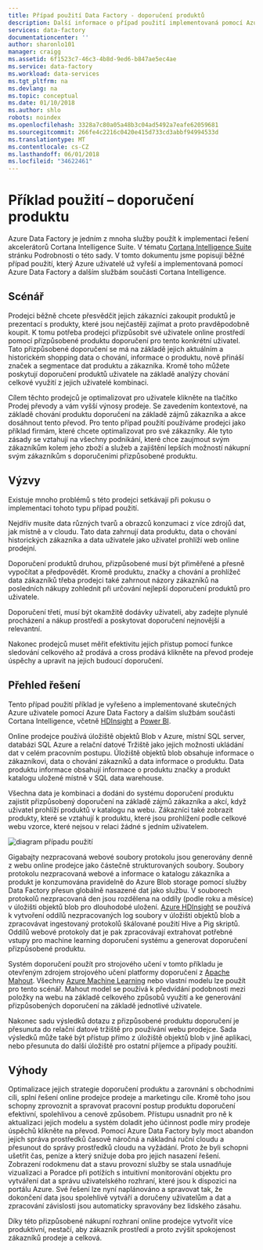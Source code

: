 ```yaml
---
title: Případ použití Data Factory - doporučení produktů
description: Další informace o případ použití implementovaná pomocí Azure Data Factory spolu s jinými službami.
services: data-factory
documentationcenter: ''
author: sharonlo101
manager: craigg
ms.assetid: 6f1523c7-46c3-4b8d-9ed6-b847ae5ec4ae
ms.service: data-factory
ms.workload: data-services
ms.tgt_pltfrm: na
ms.devlang: na
ms.topic: conceptual
ms.date: 01/10/2018
ms.author: shlo
robots: noindex
ms.openlocfilehash: 3328a7c80a05a48b3c04ad5492a7eafe62059681
ms.sourcegitcommit: 266fe4c2216c0420e415d733cd3abbf94994533d
ms.translationtype: MT
ms.contentlocale: cs-CZ
ms.lasthandoff: 06/01/2018
ms.locfileid: "34622461"
---
```

# <a name="use-case---product-recommendations"></a>Příklad použití – doporučení produktu
Azure Data Factory je jedním z mnoha služby použít k implementaci řešení akcelerátorů Cortana Intelligence Suite.  V tématu [Cortana Intelligence Suite](http://www.microsoft.com/cortanaanalytics) stránku Podrobnosti o této sady. V tomto dokumentu jsme popisují běžné případ použití, který Azure uživatelé už vyřeší a implementovaná pomocí Azure Data Factory a dalším službám součásti Cortana Intelligence.

## <a name="scenario"></a>Scénář
Prodejci běžně chcete přesvědčit jejich zákazníci zakoupit produktů je prezentací s produkty, které jsou nejčastěji zajímat a proto pravděpodobně koupit. K tomu potřeba prodejci přizpůsobit své uživatele online prostředí pomocí přizpůsobené produktu doporučení pro tento konkrétní uživatel. Tato přizpůsobené doporučení se má na základě jejich aktuálním a historickém shopping data o chování, informace o produktu, nově přináší značek a segmentace dat produktu a zákazníka.  Kromě toho můžete poskytují doporučení produktů uživatele na základě analýzy chování celkové využití z jejich uživatelé kombinaci.

Cílem těchto prodejců je optimalizovat pro uživatele klikněte na tlačítko Prodej převody a vám vyšší výnosy prodeje.  Se zavedením kontextové, na základě chování produktu doporučení na základě zájmů zákazníka a akce dosáhnout tento převod. Pro tento případ použití používáme prodejci jako příklad firmám, které chcete optimalizovat pro své zákazníky. Ale tyto zásady se vztahují na všechny podnikání, které chce zaujmout svým zákazníkům kolem jeho zboží a služeb a zajištění lepších možností nákupní svým zákazníkům s doporučeními přizpůsobené produktu.

## <a name="challenges"></a>Výzvy
Existuje mnoho problémů s této prodejci setkávají při pokusu o implementaci tohoto typu případ použití. 

Nejdřív musíte data různých tvarů a obrazců konzumaci z více zdrojů dat, jak místně a v cloudu. Tato data zahrnují data produktu, data o chování historických zákazníka a data uživatele jako uživatel prohlíží web online prodejní. 

Doporučení produktů druhou, přizpůsobené musí být přiměřené a přesně vypočítat a předpovědět. Kromě produktu, značky a chování a prohlížeč data zákazníků třeba prodejci také zahrnout názory zákazníků na posledních nákupy zohlednit při určování nejlepší doporučení produktů pro uživatele. 

Doporučení třetí, musí být okamžitě dodávky uživateli, aby zadejte plynulé procházení a nákup prostředí a poskytovat doporučení nejnovější a relevantní. 

Nakonec prodejců muset měřit efektivitu jejich přístup pomocí funkce sledování celkového až prodává a cross prodává klikněte na převod prodeje úspěchy a upravit na jejich budoucí doporučení.

## <a name="solution-overview"></a>Přehled řešení
Tento případ použití příklad je vyřešeno a implementované skutečných Azure uživatele pomocí Azure Data Factory a dalším službám součásti Cortana Intelligence, včetně [HDInsight](https://azure.microsoft.com/services/hdinsight/) a [Power BI](https://powerbi.microsoft.com/).

Online prodejce používá úložiště objektů Blob v Azure, místní SQL server, databázi SQL Azure a relační datové Tržiště jako jejich možnosti ukládání dat v celém pracovním postupu.  Úložiště objektů blob obsahuje informace o zákazníkovi, data o chování zákazníků a data informace o produktu. Data produktu informace obsahují informace o produktu značky a produkt katalogu uložené místně v SQL data warehouse. 

Všechna data je kombinaci a dodáni do systému doporučení produktu zajistit přizpůsobený doporučení na základě zájmů zákazníka a akcí, když uživatel prohlíží produktů v katalogu na webu. Zákazníci také zobrazit produkty, které se vztahují k produktu, které jsou prohlížení podle celkové webu vzorce, které nejsou v relaci žádné s jedním uživatelem.

![diagram případu použití](./media/data-factory-product-reco-usecase/diagram-1.png)

Gigabajty nezpracovaná webové soubory protokolu jsou generovány denně z webu online prodejce jako částečně strukturovaných soubory. Soubory protokolu nezpracovaná webové a informace o katalogu zákazníka a produkt je konzumována pravidelně do Azure Blob storage pomocí služby Data Factory přesun globálně nasazené dat jako službu. V souborech protokolů nezpracovaná den jsou rozdělena na oddíly (podle roku a měsíce) v úložišti objektů blob pro dlouhodobé uložení.  [Azure HDInsight](https://azure.microsoft.com/services/hdinsight/) se používá k vytvoření oddílů nezpracovaných log soubory v úložišti objektů blob a zpracovávat ingestovaný protokolů škálované použití Hive a Pig skriptů. Oddílů webové protokoly dat je pak zpracovávají extrahovat potřebné vstupy pro machine learning doporučení systému a generovat doporučení přizpůsobené produktu.

Systém doporučení použít pro strojového učení v tomto příkladu je otevřeným zdrojem strojového učení platformy doporučení z [Apache Mahout](http://mahout.apache.org/).  Všechny [Azure Machine Learning](https://azure.microsoft.com/services/machine-learning/) nebo vlastní modelu lze použít pro tento scénář.  Mahout model se používá k předvídání podobnosti mezi položky na webu na základě celkového způsobů využití a ke generování přizpůsobených doporučení na základě jednotlivé uživatele.

Nakonec sadu výsledků dotazu z přizpůsobené produktu doporučení je přesunuta do relační datové tržiště pro používání webu prodejce.  Sada výsledků může také být přístup přímo z úložiště objektů blob v jiné aplikaci, nebo přesunuta do další úložiště pro ostatní příjemce a případy použití.

## <a name="benefits"></a>Výhody
Optimalizace jejich strategie doporučení produktu a zarovnání s obchodními cíli, splní řešení online prodejce prodeje a marketingu cíle. Kromě toho jsou schopny zprovoznit a spravovat pracovní postup produktu doporučení efektivní, spolehlivou a cenově způsobem. Přístupu usnadnit pro ně k aktualizaci jejich modelu a systém doladit jeho účinnost podle míry prodeje úspěchů klikněte na převod. Pomocí Azure Data Factory byly moct abandon jejich správa prostředků časově náročná a nákladná ruční cloudu a přesunout do správy prostředků cloudu na vyžádání. Proto že byli schopni ušetřit čas, peníze a který snižuje doba pro jejich nasazení řešení. Zobrazení rodokmenu dat a stavu provozní služby se stala usnadňuje vizualizaci a Poradce při potížích s intuitivní monitorování objektu pro vytváření dat a správu uživatelského rozhraní, které jsou k dispozici na portálu Azure. Své řešení lze nyní naplánováno a spravovat tak, že dokončení data jsou spolehlivě vytváří a doručeny uživatelům a dat a zpracování závislosti jsou automaticky spravovány bez lidského zásahu.

Díky této přizpůsobené nákupní rozhraní online prodejce vytvořit více produktivní, nestačí, aby zákazník prostředí a proto zvýšit spokojenost zákazníků prodeje a celková.

